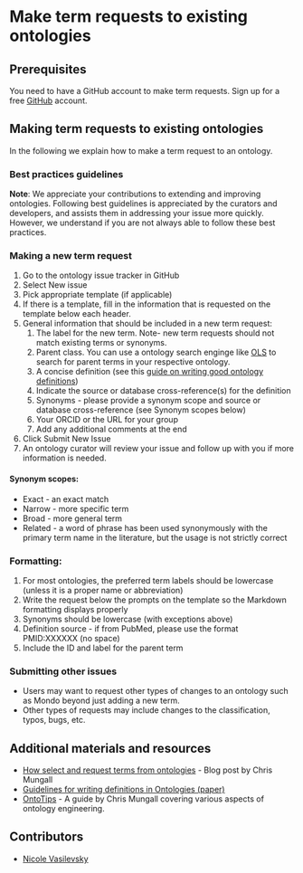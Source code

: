 # Make term requests to existing ontologies

## Prerequisites
You need to have a GitHub account to make term requests. Sign up for a free [GitHub](https://github.com/join) account.

## Making term requests to existing ontologies

In the following we explain how to make a term request to an ontology.

### Best practices guidelines

**Note**: We appreciate your contributions to extending and improving ontologies. Following best guidelines is appreciated by the curators and developers, and assists them in addressing your issue more quickly. However, we understand if you are not always able to follow these best practices.

### Making a new term request

1. Go to the ontology issue tracker in GitHub 
1. Select New issue
1. Pick appropriate template (if applicable)
1. If there is a template, fill in the information that is requested on the template below each header. 
1. General information that should be included in a new term request:
	1. The label for the new term. Note- new term requests should not match existing terms or synonyms.
	1. Parent class. You can use a ontology search enginge like [OLS](https://www.ebi.ac.uk/ols/index) to search for parent terms in your respective ontology.
	1. A concise definition (see this [guide on writing good ontology definitions](https://douroucouli.wordpress.com/2019/07/08/ontotip-write-simple-concise-clear-operational-textual-definitions/))
	1. Indicate the source or database cross-reference(s) for the definition
	1. Synonyms - please provide a synonym scope and source or database cross-reference (see Synonym scopes below)
	1. Your ORCID or the URL for your group
	1. Add any additional comments at the end
1. Click Submit New Issue
1. An ontology curator will review your issue and follow up with you if more information is needed.

#### Synonym scopes:
- Exact - an exact match
- Narrow - more specific term
- Broad - more general term
- Related - a word of phrase has been used synonymously with the primary term name in the literature, but the usage is not strictly correct 

### Formatting:
1. For most ontologies, the preferred term labels should be lowercase (unless it is a proper name or abbreviation)
1. Write the request below the prompts on the template so the Markdown formatting displays properly
1. Synonyms should be lowercase (with exceptions above)
1. Definition source - if from PubMed, please use the format PMID:XXXXXX (no space)
1. Include the ID and label for the parent term

### Submitting other issues

- Users may want to request other types of changes to an ontology such as Mondo beyond just adding a new term.
- Other types of requests may include changes to the classification, typos, bugs, etc.

## Additional materials and resources
- [How select and request terms from ontologies](https://douroucouli.wordpress.com/2021/07/03/how-select-and-request-terms-from-ontologies/) - Blog post by Chris Mungall
- [Guidelines for writing definitions in Ontologies (paper)](https://philpapers.org/archive/SEPGFW.pdf)
- [OntoTips](https://douroucouli.wordpress.com/category/tutorials/) - A guide by Chris Mungall covering various aspects of ontology engineering.

## Contributors
- [Nicole Vasilevsky](https://orcid.org/0000-0001-5208-3432)
